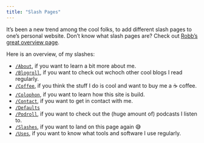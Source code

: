 ```yaml
---
title: "Slash Pages"
---
```



It’s been a new trend among the cool folks, to add different slash pages to one’s personal website. Don’t know what slash pages are? Check out [Robb’s great overview page](https://slashpages.net/). 

Here is an overview, of my slashes: 

- [`/About`](../about), if you want to learn a bit more about me. 
- [`/Blogroll`](../blogroll), if you want to check out wchoch other cool blogs I read regularly. 
- [`/Coffee`](https://ko-fi.com/s01ren), if you think the stuff I do is cool and want to buy me a ☕️ coffee. 
- [`/Colophon`](../colophon), if you want to learn how this site is build. 
- [`/Contact`](../contact), if you want to get in contact with me.
- [`/Defaults`](/defaults)
- [`/Podroll`](../podroll), if you want to check out the (huge amount of) podcasts I listen to. 
- [`/Slashes`](../slashes), if you want to land on this page again 😅
- [`/Uses`](../uses), if you want to know what tools and software I use regularly.